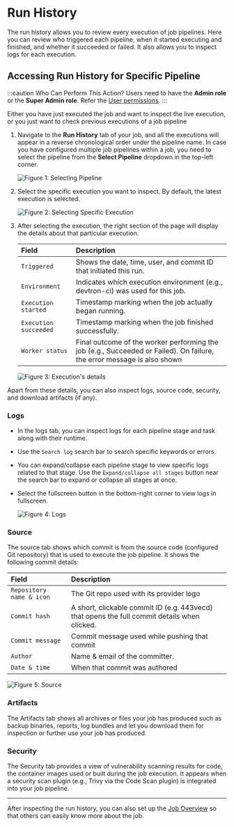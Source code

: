 # Run History

The run history allows you to review every execution of job pipelines. Here you can review who triggered each pipeline, when it started executing and finished, and whether it succeeded or failed. It also allows you to inspect logs for each execution.

## Accessing Run History for Specific Pipeline

:::caution Who Can Perform This Action?
Users need to have the **Admin role** or the **Super Admin role**.
Refer the [User permissions](../global-configurations/authorization/user-access.md#roles-available-for-jobs).
:::

Either you have just executed the job and want to inspect the live execution, or you just want to check previous executions of a job pipeline

1. Navigate to the **Run History** tab of your job, and all the executions will appear in a reverse chronological order under the pipeline name. In case you have configured multiple job pipelines within a job, you need to select the pipeline from the **Select Pipeline** dropdown in the top-left corner. 

    ![Figure 1: Selecting Pipeline](https://devtron-public-asset.s3.us-east-2.amazonaws.com/images/create-job/run-history.jpg)

2. Select the specific execution you want to inspect. By default, the latest execution is selected.

    ![Figure 2: Selecting Specific Execution](https://devtron-public-asset.s3.us-east-2.amazonaws.com/images/create-job/run-history-select-execution.jpg)

3. After selecting the execution, the right section of the page will display the details about that particular execution.

    |Field|Description|
    |:---|:---|
    |`Triggered`|Shows the date, time, user, and commit ID that initiated this run.|
    |`Environment`|Indicates which execution environment (e.g., devtron-ci) was used for this job.|
    |`Execution started`|Timestamp marking when the job actually began running.|
    |`Execution succeeded`|Timestamp marking when the job finished successfully.|
    |`Worker status`|Final outcome of the worker performing the job (e.g., Succeeded or Failed). On failure, the error message is also shown|

    ![Figure 3: Execution's details](https://devtron-public-asset.s3.us-east-2.amazonaws.com/images/create-job/run-history-details.jpg)

Apart from these details, you can also inspect logs, source code, security, and download artifacts (if any).

### Logs
 * In the logs tab, you can inspect logs for each pipeline stage and task along with their runtime.
 * Use the `Search log` search bar to search specific keywords or errors.
 * You can expand/collapse each pipeline stage to view specific logs related to that stage. Use the `Expand/collapse all stages` button near the search bar to expand or collapse all stages at once.
 * Select the fullscreen button in the bottom-right corner to view logs in fullscreen.

    ![Figure 4: Logs](https://devtron-public-asset.s3.us-east-2.amazonaws.com/images/create-job/run-history-logs.jpg)

### Source

The source tab shows which commit is from the source code (configured Git repository) that is used to execute the job pipeline. It shows the following commit details:

|Field|Description|
|:---|:---|
|`Repository name & icon` |The Git repo used with its provider logo|
|`Commit hash`|A short, clickable commit ID (e.g. 443vecd) that opens the full commit details when clicked.|
|`Commit message`|Commit message used while pushing that commit|
|`Author`|Name & email of the committer.|
|`Date & time`|When that commit was authored|

![Figure 5: Source](https://devtron-public-asset.s3.us-east-2.amazonaws.com/images/create-job/run-history-source.jpg)

### Artifacts

 The Artifacts tab shows all archives or files your job has produced such as backup binaries, reports, log bundles and let you download them for inspection or further use your job has produced.

### Security

 The Security tab provides a view of vulnerability scanning results for code, the container images used or built during the job execution. It appears when a security scan plugin (e.g., Trivy via the Code Scan plugin) is integrated into your job pipeline.

---

After inspecting the run history, you can also set up the [Job Overview](./overview-job.md) so that others can easily know more about the job.
